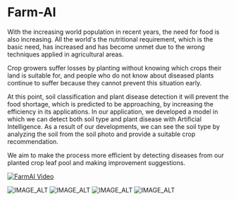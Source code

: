 # Farm-AI

With the increasing world population in recent years, the need for food is also increasing. All the world's the nutritional requirement, which is the basic need, has increased and has become unmet due to the wrong techniques applied in agricultural areas.

Crop growers suffer losses by planting without knowing which crops their land is suitable for, and people who do not know about diseased plants continue to suffer because they cannot prevent this situation early.

At this point, soil classification and plant disease detection it will prevent the food shortage, which is predicted to be approaching, by increasing the efficiency in its applications. In our application, we developed a model in which we can detect both soil type and plant disease with Artificial Intelligence. As a result of our developments, we can see the soil type by analyzing the soil from the soil photo and provide a suitable crop recommendation. 

We aim to make the process more efficient by detecting diseases from our planted crop leaf pool and making improvement suggestions.

[![FarmAI Video](https://github.com/Berkkucukk/Farm-AI/blob/main/images/IMG_3063.PNG?raw=true)](https://youtu.be/y2sNbQvlUWw)

![IMAGE_ALT](https://github.com/Berkkucukk/Farm-AI/blob/main/images/main.png?raw=true)
![IMAGE_ALT](https://github.com/Berkkucukk/Farm-AI/blob/main/images/image_taken.png?raw=true)
![IMAGE_ALT](https://github.com/Berkkucukk/Farm-AI/blob/main/images/image_taken-1.png?raw=true)
![IMAGE_ALT](https://github.com/Berkkucukk/Farm-AI/blob/main/images/crops.png?raw=true)
